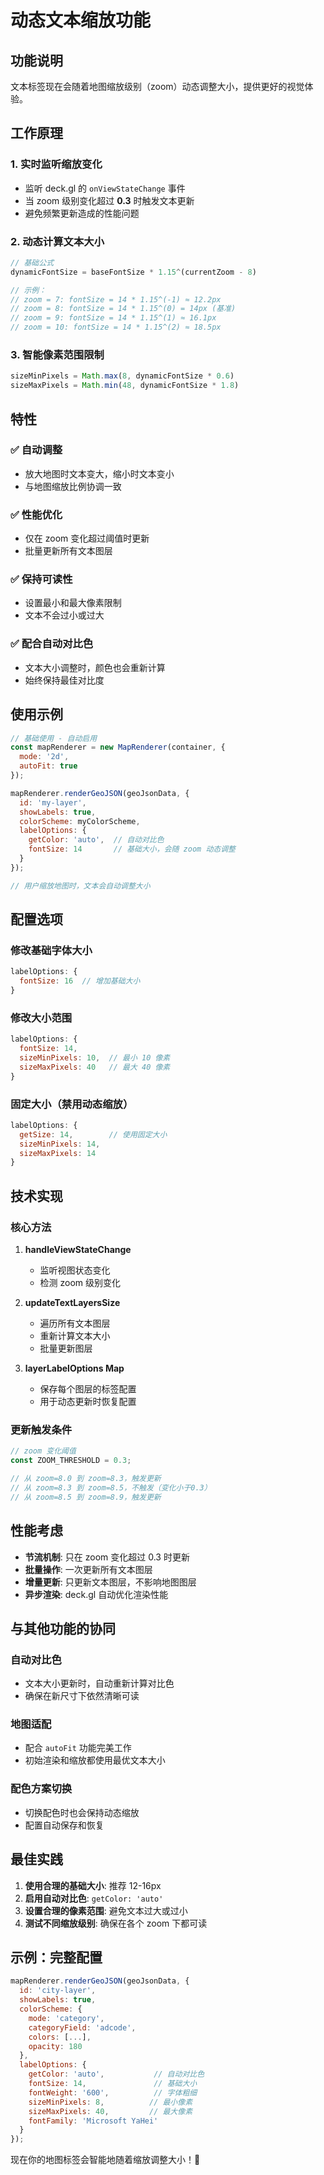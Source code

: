 # 动态文本缩放功能

## 功能说明

文本标签现在会随着地图缩放级别（zoom）动态调整大小，提供更好的视觉体验。

## 工作原理

### 1. **实时监听缩放变化**
- 监听 deck.gl 的 `onViewStateChange` 事件
- 当 zoom 级别变化超过 **0.3** 时触发文本更新
- 避免频繁更新造成的性能问题

### 2. **动态计算文本大小**
```javascript
// 基础公式
dynamicFontSize = baseFontSize * 1.15^(currentZoom - 8)

// 示例：
// zoom = 7: fontSize = 14 * 1.15^(-1) ≈ 12.2px
// zoom = 8: fontSize = 14 * 1.15^(0) = 14px (基准)
// zoom = 9: fontSize = 14 * 1.15^(1) ≈ 16.1px
// zoom = 10: fontSize = 14 * 1.15^(2) ≈ 18.5px
```

### 3. **智能像素范围限制**
```javascript
sizeMinPixels = Math.max(8, dynamicFontSize * 0.6)
sizeMaxPixels = Math.min(48, dynamicFontSize * 1.8)
```

## 特性

### ✅ 自动调整
- 放大地图时文本变大，缩小时文本变小
- 与地图缩放比例协调一致

### ✅ 性能优化
- 仅在 zoom 变化超过阈值时更新
- 批量更新所有文本图层

### ✅ 保持可读性
- 设置最小和最大像素限制
- 文本不会过小或过大

### ✅ 配合自动对比色
- 文本大小调整时，颜色也会重新计算
- 始终保持最佳对比度

## 使用示例

```javascript
// 基础使用 - 自动启用
const mapRenderer = new MapRenderer(container, {
  mode: '2d',
  autoFit: true
});

mapRenderer.renderGeoJSON(geoJsonData, {
  id: 'my-layer',
  showLabels: true,
  colorScheme: myColorScheme,
  labelOptions: {
    getColor: 'auto',  // 自动对比色
    fontSize: 14       // 基础大小，会随 zoom 动态调整
  }
});

// 用户缩放地图时，文本会自动调整大小
```

## 配置选项

### 修改基础字体大小
```javascript
labelOptions: {
  fontSize: 16  // 增加基础大小
}
```

### 修改大小范围
```javascript
labelOptions: {
  fontSize: 14,
  sizeMinPixels: 10,  // 最小 10 像素
  sizeMaxPixels: 40   // 最大 40 像素
}
```

### 固定大小（禁用动态缩放）
```javascript
labelOptions: {
  getSize: 14,        // 使用固定大小
  sizeMinPixels: 14,
  sizeMaxPixels: 14
}
```

## 技术实现

### 核心方法

1. **handleViewStateChange**
   - 监听视图状态变化
   - 检测 zoom 级别变化

2. **updateTextLayersSize**
   - 遍历所有文本图层
   - 重新计算文本大小
   - 批量更新图层

3. **layerLabelOptions Map**
   - 保存每个图层的标签配置
   - 用于动态更新时恢复配置

### 更新触发条件

```javascript
// zoom 变化阈值
const ZOOM_THRESHOLD = 0.3;

// 从 zoom=8.0 到 zoom=8.3，触发更新
// 从 zoom=8.3 到 zoom=8.5，不触发（变化小于0.3）
// 从 zoom=8.5 到 zoom=8.9，触发更新
```

## 性能考虑

- **节流机制**: 只在 zoom 变化超过 0.3 时更新
- **批量操作**: 一次更新所有文本图层
- **增量更新**: 只更新文本图层，不影响地图图层
- **异步渲染**: deck.gl 自动优化渲染性能

## 与其他功能的协同

### 自动对比色
- 文本大小更新时，自动重新计算对比色
- 确保在新尺寸下依然清晰可读

### 地图适配
- 配合 `autoFit` 功能完美工作
- 初始渲染和缩放都使用最优文本大小

### 配色方案切换
- 切换配色时也会保持动态缩放
- 配置自动保存和恢复

## 最佳实践

1. **使用合理的基础大小**: 推荐 12-16px
2. **启用自动对比色**: `getColor: 'auto'`
3. **设置合理的像素范围**: 避免文本过大或过小
4. **测试不同缩放级别**: 确保在各个 zoom 下都可读

## 示例：完整配置

```javascript
mapRenderer.renderGeoJSON(geoJsonData, {
  id: 'city-layer',
  showLabels: true,
  colorScheme: {
    mode: 'category',
    categoryField: 'adcode',
    colors: [...],
    opacity: 180
  },
  labelOptions: {
    getColor: 'auto',           // 自动对比色
    fontSize: 14,               // 基础大小
    fontWeight: '600',          // 字体粗细
    sizeMinPixels: 8,          // 最小像素
    sizeMaxPixels: 40,         // 最大像素
    fontFamily: 'Microsoft YaHei'
  }
});
```

现在你的地图标签会智能地随着缩放调整大小！🎉
